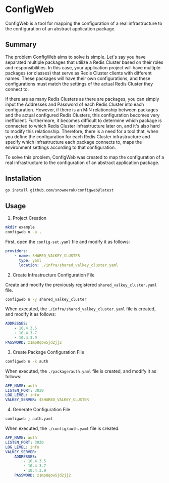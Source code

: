 # ConfigWeb

ConfigWeb is a tool for mapping the configuration of a real infrastructure to the configuration of an abstract application package.

## Summary

The problem ConfigWeb aims to solve is simple.
Let's say you have separated multiple packages that utilize a Redis Cluster based on their roles and responsibilities.
In this case, your application project will have multiple packages (or classes) that serve as Redis Cluster clients with different names.
These packages will have their own configurations, and these configurations must match the settings of the actual Redis Cluster they connect to.

If there are as many Redis Clusters as there are packages, you can simply input the Addresses and Password of each Redis Cluster into each configuration.
However, if there is an M:N relationship between packages and the actual configured Redis Clusters, this configuration becomes very inefficient.
Furthermore, it becomes difficult to determine which package is connected to which Redis Cluster infrastructure later on, and it's also hard to modify this relationship.
Therefore, there is a need for a tool that, when you define the configuration for each Redis Cluster infrastructure and specify which infrastructure each package connects to, maps the environment settings according to that configuration.

To solve this problem, ConfigWeb was created to map the configuration of a real infrastructure to the configuration of an abstract application package.

## Installation

```bash
go install github.com/snowmerak/configweb@latest
```

## Usage

1. Project Creation

```bash
mkdir example
configweb n -p .
```

First, open the `config-set.yaml` file and modify it as follows:

```yaml
providers:
    - name: SHARED_VALKEY_CLUSTER
      type: yaml
      location: ./infra/shared_valkey_cluster.yaml
```

2. Create Infrastructure Configuration File

Create and modify the previously registered `shared_valkey_cluster.yaml` file.

```bash
configweb n -y shared_valkey_cluster
```

When executed, the `./infra/shared_valkey_cluster.yaml` file is created, and modify it as follows:

```yaml
ADDRESSES:
    - 10.4.3.5
    - 10.4.3.7
    - 10.4.3.9
PASSWORD: z1mp8qow5jd2jj2
```

3. Create Package Configuration File

```bash
configweb n -k auth
```

When executed, the `./package/auth.yaml` file is created, and modify it as follows:

```yaml
APP_NAME: auth
LISTEN_PORT: 3030
LOG_LEVEL: info
VALKEY_SERVER: $SHARED_VALKEY_CLUSTER
```

4. Generate Configuration File

```bash
configweb j auth.yaml
```

When executed, the `./config/auth.yaml` file is created.

```yaml
APP_NAME: auth
LISTEN_PORT: 3030
LOG_LEVEL: info
VALKEY_SERVER:
    ADDRESSES:
        - 10.4.3.5
        - 10.4.3.7
        - 10.4.3.9
    PASSWORD: z1mp8qow5jd2jj2
```
```
